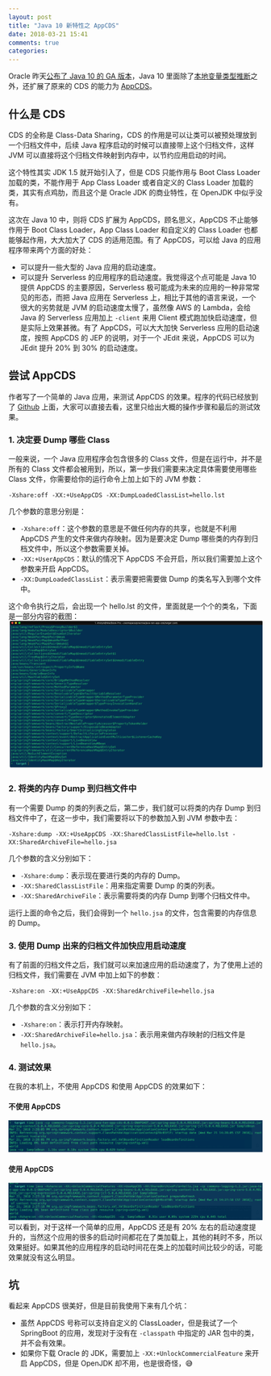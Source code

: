 ```yaml
---
layout: post
title: "Java 10 新特性之 AppCDS"
date: 2018-03-21 15:41
comments: true
categories: 
---
```


Oracle 昨天[公布了 Java 10 的 GA 版本](https://www.oracle.com/corporate/pressrelease/Java-10-032018.html)，Java 10 里面除了[本地变量类型推断](http://openjdk.java.net/jeps/286)之外，还扩展了原来的 CDS 的能力为 [AppCDS](http://openjdk.java.net/jeps/310)。

## 什么是 CDS
CDS 的全称是 Class-Data Sharing，CDS 的作用是可以让类可以被预处理放到一个归档文件中，后续 Java 程序启动的时候可以直接带上这个归档文件，这样  JVM 可以直接将这个归档文件映射到内存中，以节约应用启动的时间。

这个特性其实 JDK 1.5 就开始引入了，但是 CDS 只能作用与 Boot Class Loader 加载的类，不能作用于 App Class Loader 或者自定义的 Class Loader 加载的类，其实有点鸡肋，而且这个是 Oracle JDK 的商业特性，在 OpenJDK 中似乎没有。

这次在 Java 10 中，则将 CDS 扩展为 AppCDS，顾名思义，AppCDS 不止能够作用于 Boot Class Loader，App Class Loader 和自定义的 Class Loader 也都能够起作用，大大加大了 CDS 的适用范围。有了 AppCDS，可以给 Java 的应用程序带来两个方面的好处：

* 可以提升一些大型的 Java 应用的启动速度。
* 可以提升 Serverless 的应用程序的启动速度。我觉得这个点可能是 Java 10 提供 AppCDS 的主要原因，Serverless 极可能成为未来的应用的一种非常常见的形态，而把 Java 应用在 Serverless 上，相比于其他的语言来说，一个很大的劣势就是 JVM 的启动速度太慢了，虽然像 AWS 的 Lambda，会给 Java 的 Serverless 应用加上 `-client` 来用 Client 模式跑加快启动速度，但是实际上效果甚微。有了 AppCDS，可以大大加快 Serverless 应用的启动速度，按照 AppCDS 的 JEP 的说明，对于一个 JEdit 来说，AppCDS 可以为 JEdit 提升 20% 到 30% 的启动速度。

## 尝试 AppCDS
作者写了一个简单的 Java 应用，来测试 AppCDS 的效果。程序的代码已经放到了 [Github](https://github.com/khotyn/java-ten-app-cds) 上面，大家可以直接去看，这里只给出大概的操作步骤和最后的测试效果。

### 1. 决定要 Dump 哪些 Class
一般来说，一个 Java 应用程序会包含很多的 Class 文件，但是在运行中，并不是所有的 Class 文件都会被用到，所以，第一步我们需要来决定具体需要使用哪些 Class 文件，你需要给你的运行命令上加上如下的 JVM 参数：

```
-Xshare:off -XX:+UseAppCDS -XX:DumpLoadedClassList=hello.lst
```

几个参数的意思分别是：
* `-Xshare:off`：这个参数的意思是不做任何内存的共享，也就是不利用 AppCDS 产生的文件来做内存映射。因为是要决定 Dump 哪些类的内存到归档文件中，所以这个参数需要关掉。
* `-XX:+UserAppCDS`：默认的情况下 AppCDS 不会开启，所以我们需要加上这个参数来开启 AppCDS。
* `-XX:DumpLoadedClassList`：表示需要把需要做 Dump 的类名写入到哪个文件中。

这个命令执行之后，会出现一个 hello.lst 的文件，里面就是一个个的类名，下面是一部分内容的截图：
![](/images/app_cds_dump_file_list.png)

### 2. 将类的内存 Dump 到归档文件中
有一个需要 Dump 的类的列表之后，第二步，我们就可以将类的内存 Dump 到归档文件中了，在这一步中，我们需要将以下的参数加入到 JVM 参数中去：

```
-Xshare:dump -XX:+UseAppCDS -XX:SharedClassListFile=hello.lst -XX:SharedArchiveFile=hello.jsa
```

几个参数的含义分别如下：

* `-Xshare:dump`：表示现在要进行类的内存的 Dump。
* `-XX:SharedClassListFile`：用来指定需要 Dump 的类的列表。
* `-XX:SharedArchiveFile`：表示需要将类的内存 Dump 到哪个归档文件中。

运行上面的命令之后，我们会得到一个 `hello.jsa` 的文件，包含需要的内存信息的 Dump。

### 3. 使用 Dump 出来的归档文件加快应用启动速度
有了前面的归档文件之后，我们就可以来加速应用的启动速度了，为了使用上述的归档文件，我们需要在 JVM 中加上如下的参数：

```
-Xshare:on -XX:+UseAppCDS -XX:SharedArchiveFile=hello.jsa
```

几个参数的含义分别如下：

* `-Xshare:on`：表示打开内存映射。
* `-XX:SharedArchiveFile=hello.jsa`：表示用来做内存映射的归档文件是 `hello.jsa`。

### 4. 测试效果
在我的本机上，不使用 AppCDS 和使用 AppCDS 的效果如下：

#### 不使用 AppCDS
![](/images/app_cds_disable.png)

#### 使用 AppCDS
![](/images/app_cds_enable.png)
可以看到，对于这样一个简单的应用，AppCDS 还是有 20% 左右的启动速度提升的，当然这个应用的很多的启动时间都花在了类加载上，其他的耗时不多，所以效果挺好。如果其他的应用程序的启动时间花在类上的加载时间比较少的话，可能效果就没有这么明显。

## 坑
看起来 AppCDS 很美好，但是目前我使用下来有几个坑：

* 虽然 AppCDS 号称可以支持自定义的 ClassLoader，但是我试了一个 SpringBoot 的应用，发现对于没有在 `-classpath` 中指定的 JAR 包中的类，并不会有效果。
* 如果你下载 Oracle 的 JDK，需要加上 `-XX:+UnlockCommercialFeature` 来开启 AppCDS，但是 OpenJDK 却不用，也是很奇怪，😅